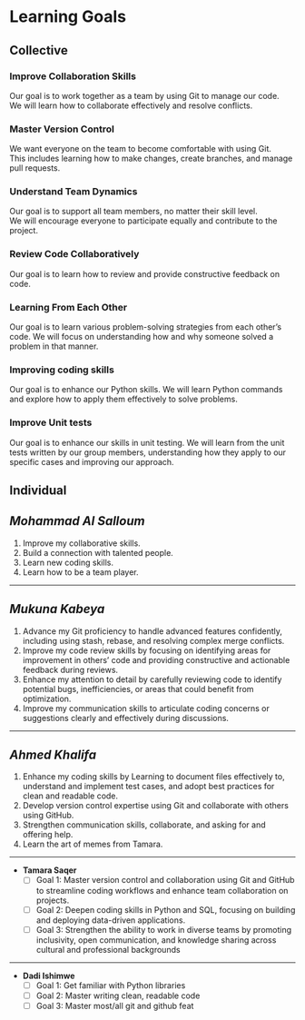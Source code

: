 # Learning Goals

## Collective

### Improve Collaboration Skills  

Our goal is to work together as a team by using Git to manage our code.  
We will learn how to collaborate effectively and resolve conflicts.

### Master Version Control  

We want everyone on the team to become comfortable with using Git.  
This includes learning how to make changes, create branches, and manage pull requests.

### Understand Team Dynamics  

Our goal is to support all team members, no matter their skill level.  
We will encourage everyone to participate equally and contribute to the project.

### Review Code Collaboratively  

Our goal is to learn how to review and provide constructive feedback on code.

### Learning From Each Other  

Our goal is to learn various problem-solving strategies from each other’s code.
We will focus on understanding how and why someone solved a problem in that manner.

### Improving coding skills

Our goal is to enhance our Python skills.
We will learn Python commands
and explore how to apply them effectively to solve problems.

### Improve Unit tests

Our goal is to enhance our skills in unit testing.
We will learn from the unit tests written by our group members,
understanding how they apply to our specific cases and improving our approach.

## Individual

## _Mohammad Al Salloum_

1. Improve my collaborative skills.
2. Build a connection with talented people.
3. Learn new coding skills.
4. Learn how to be a team player.

---

## _Mukuna Kabeya_

1. Advance my Git proficiency to handle advanced features confidently,
    including using stash, rebase, and resolving complex merge conflicts.
2. Improve my code review skills by focusing on identifying areas for
    improvement in others’ code and providing constructive
    and actionable feedback during reviews.
3. Enhance my attention to detail
    by carefully reviewing code to identify potential bugs,
    inefficiencies, or areas that could benefit from optimization.
4. Improve my communication skills to articulate coding concerns
    or suggestions clearly and effectively during discussions.

---

## _Ahmed Khalifa_

1. Enhance my coding skills by Learning to document files effectively to,
understand and implement test cases, and
 adopt best practices for clean and
readable code.
2. Develop version control expertise
    using Git and collaborate with others using GitHub.
3. Strengthen communication skills, collaborate,
    and asking for and offering help.
4. Learn the art of memes from Tamara.

---

- **Tamara Saqer**
  - [ ] Goal 1: Master version control and collaboration using Git and GitHub to
  streamline coding workflows and enhance team collaboration on projects.
  - [ ] Goal 2: Deepen coding skills in Python and SQL, focusing on building and
  deploying data-driven applications.
  - [ ] Goal 3: Strengthen the ability to work in diverse teams by promoting inclusivity,
   open communication, and knowledge sharing across cultural and professional backgrounds
  
---

- **Dadi Ishimwe**
  - [ ] Goal 1: Get familiar with Python libraries
  - [ ] Goal 2: Master writing clean, readable code
  - [ ] Goal 3: Master most/all git and github feat
